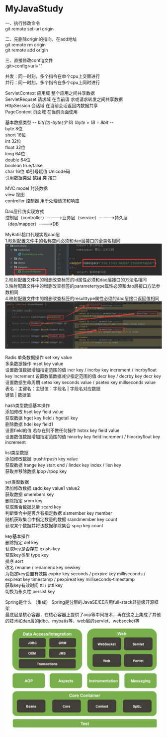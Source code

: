# MyJavaStudy
一、执行修改命令  
git remote set-url origin <url>  

二、先删除origin的指向，在add地址  
git remote rm origin  
git remote add origin <url>  

三、直接修改config文件  
.git>config>url=""  

并发：同一时刻，多个指令在单个cpu上交替进行  
并行：同一时刻，多个指令在多个cpu上同时进行  

ServletContext 应用域 整个应用之间共享数据   
ServletRequset 请求域 在当前请 求或请求转发之间共享数据  
HttpSession    会话域 在当前会话返回内数据共享  
PageContext    页面域 在当前页面使用  


基本数据类型  -*- bit(位)-byte(字节) 1byte = 1B = 8bit -*-  
byte    8位  
short   16位  
int     32位  
float   32位  
long    64位   
double  64位  
boolean true/false  
char    16位 单引号赋值 Unicode码  
引用数据类型 数组 类 接口  

MVC
model 封装数据  
view 视图   
controller 控制器 用于处理请求和响应  

Dao层传统实现方式  
控制层（controller）----->业务层（service）----->持久层（dao/mapper）---->DB  

MyBatis接口代理实现dao层  
1.映射配置文件中的名称空间必须和dao层接口的全类名相同  
![img.png](mybatis接口实现dao层.png)  
2.映射配置文件中的增删改查标签的id属性必须和dao层接口的方法名相同  
3.映射配置文件中的增删改查标签的parametertype属性必须和dao层接口方法参数相同  
4.映射配置文件中的增删改查标签的resulttype属性必须的dao层接口返回值相同  
![img_1.png](mybatis接口实现dao层_2.png)  

Radis 
单条数据操作 set key  value   
多条数据操作 mset key value  
设置数值数据增加指定范围的值  incr key / incrby key increment / incrbyfloat key increment
设置数值数据减少指定范围的值  decr key / decrby key  decr key    
设置数据生命周期 setex key seconds value / psetex key millseconds value   
表名：主键名：主键值：字段名 | 字段名对应数据   
           键值         | 数据值   

hash类型数据基本操作   
添加修改 hset key field value  
获取数据 hget key field / hgetall key  
删除数据 hdel key field1  
设置field的值 若存在则不做任何操作 hstnx key field value  
设置数值数据增加指定范围的值   hincrby key field increment / hincrbyfloat key increment   

list类型数据  
添加修改数据 lpush/rpush key value  
获取数据 lrange key start end / lindex key index / llen key  
获取并移除数据 lpop /rpop key  

set类型数据  
添加修改数据 sadd key value1 value2  
获取数据 smembers key  
删除指定 srem key  
获取集合数据总量 scard key  
判断集合中是否含有指定数据 sismember key member  
随机获取集合中指定数量的数据 srandmember key count  
获取某个数据并将该数据移除集合 spop key count  

key基本操作  
删除指定 del key  
获取key是否存在 exists key  
获取key类型  type key  
排序 sort  
改名 rename / renamenx key newkey  
为指定key设置有效期 expire key seconds / pexpire key milliseconds / expireat key timestamp / pexpireat key milliseconds-timestamp  
获取key有效时间 ttl / pttl key  
切换为永久性 persist key  


Spring是什么  （集成）
Spring是分层的JavaSE/EE应用full-stack轻量级开源框架   
最底层是核心容器，在核心容器上提供了aop等中间技术，再在这之上集成了其他的技术如dao层的jdbc、mybatis等，web层的servlet、websocket等  
![img.png](spring架构图.png)  

